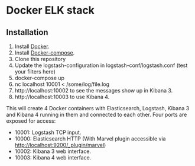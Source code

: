 # Docker ELK stack

## Installation

1. Install [Docker](http://docker.io).
2. Install [Docker-compose](http://docs.docker.com/compose/install/).
3. Clone this repository
4. Update the logstash-configuration in logstash-conf/logstash.conf (test your filters here)
5. docker-compose up
6. nc localhost 10001 < /some/log/file.log
7. http://localhost:10002 to see the messages show up in Kibana 3.
8. http://localhost:10003 to use Kibana 4.

This will create 4 Docker containers with Elasticsearch, Logstash, Kibana 3 and Kibana 4 running in them and connected to each other. Four ports are exposed for access:

* 10001: Logstash TCP input.
* 10000: Elasticsearch HTTP (With Marvel plugin accessible via [http://localhost:9200/_plugin/marvel](http://localhost:10000/_plugin/marvel))
* 10002: Kibana 3 web interface.
* 10003: Kibana 4 web interface.
